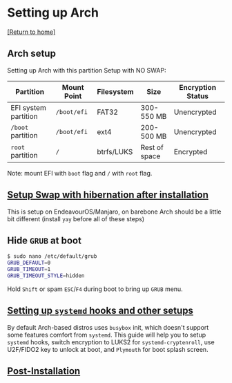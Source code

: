# Setting up Arch

[[Return to home]](../index.md)

## Arch setup

Setting up Arch with this partition Setup with NO SWAP:

| Partition            | Mount Point | Filesystem | Size          | Encryption Status |
| -------------------- | ----------- | ---------- | ------------- | ----------------- |
| EFI system partition | `/boot/efi` | FAT32      | 300-550 MB    | Unencrypted       |
| `/boot` partition    | `/boot/efi` | ext4       | 200-500 MB    | Unencrypted       |
| `root` partition     | `/`         | btrfs/LUKS | Rest of space | Encrypted         |

Note: mount EFI with `boot` flag and `/` with `root` flag.

## [Setup Swap with hibernation after installation](Swap_Setup.md)

This is setup on EndeavourOS/Manjaro, on barebone Arch should be a little bit different (install `yay` before all of these steps)

## Hide `GRUB` at boot

```sh
$ sudo nano /etc/default/grub
GRUB_DEFAULT=0
GRUB_TIMEOUT=1
GRUB_TIMEOUT_STYLE=hidden
```
Hold `Shift` or spam `ESC`/`F4` during boot to bring up `GRUB` menu.

## [Setting up `systemd` hooks and other setups](systemd_Setup.md)

By default Arch-based distros uses `busybox` init, which doesn't support some features comfort from `systemd`. This guide will help you to setup `systemd` hooks, switch encryption to LUKS2 for `systemd-cryptenroll`, use U2F/FIDO2 key to unlock at boot, and `Plymouth` for boot splash screen.

## [Post-Installation](post_install.md)

